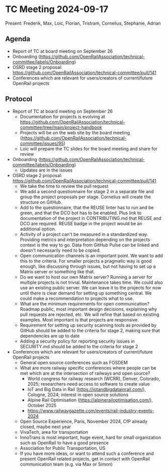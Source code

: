 # TC Meeting 2024-09-17

Present: Frederik, Max, Loic, Florian, Tristram, Cornelius, Stephanie, Adrian 

## Agenda

* Report of TC at board meeting on September 26
* Onboarding (https://github.com/OpenRailAssociation/technical-committee/labels/Onboarding)
* OSRD stage 2 proposal: https://github.com/OpenRailAssociation/technical-committee/pull/141
* Conferences which are relevant for users/creators of current/future OpenRail projects

## Protocol

* Report of TC at board meeting on September 26
  * Documentation for projects is evolving at https://github.com/OpenRailAssociation/technical-committee/tree/main/project-handbook
  * Projects will be on the web site by the board meeting (https://github.com/OpenRailAssociation/technical-committee/issues/95)
  * Loic will prepare the TC slides for the board meeting and share for review
* Onboarding (https://github.com/OpenRailAssociation/technical-committee/labels/Onboarding)
  * Updates are in the issues
* OSRD stage 2 proposal: https://github.com/OpenRailAssociation/technical-committee/pull/141
  * We take the time to review the pull request
  * We add a second questionnaire for stage 2 in a separate file and group the project proposals per stage. Cornelius will create the structure on GitHub.
  * Add to the questionnaire, that the REUSE linter has to run and be green, and that the DCO bot has to be enabled. Plus link to documentation of the project in CONTRIBUTING.md that REUSE and DCO are required. REUSE badge in the project would be an additional option.
  * Activity of a project can't be measured in a standardized way. Providing metrics and interpretation depending on the projects context is the way to go. Data from GitHub Pulse can be linked and doesn't necessarily need to be copied.
  * Open communication channels is an important point. We want to add this to the criteria. For smaller projects a pragmatic way is good enough, like discussing through issues, but not having to set up a Matrix server or something like that.
  * Do we want to host our own Matrix server? Running a server for multiple projects is not trivial. Maintenance takes time. We could also use an existing public server. We can leave it to the projects for now until there is clear demand for setting up something central. We could make a recommendation to projects what to use.
  * What are the minimum requirements for open communication? Roadmap public, most important design decisions, explaining why pull requests are rejected, etc. We will refine that based on existing examples. Most important is that projects are responsive.
  * Requirement for setting up security scanning tools as provided by GitHub should be added to the criteria for stage 2, making sure that dependencies are up to date
  * Adding a security policy for reporting security issues in SECURITY.md should be added to the criteria for stage 2
* Conferences which are relevant for users/creators of current/future OpenRail projects
  * General open source conferences such as FOSDEM
  * What are more railway specific conferences where people can be met which are at the intersection of railways and open source?
    * World congress for railway research (WCRR), Denver, Colorado, 2025; researchers need access to software to create value
    * IoT and Big Data in Rail (https://iotandbigdatainrail.com/), Cologne, 2024; interest in open source solutions
    * Alpine Rail Optimisation (https://alpinerailoptimisation.com/), October 2025
    * https://www.railwaygazette.com/events/rail-industry-events-2024
  * Open Source Experience, Paris, November 2024, CfP already closed, maybe next year
  * VivaTech, area for transportation
  * InnoTrans is most important, huge event, hard for small organization such as OpenRail to have a good presence
  * Association for Public Transportation, US
  * If you have more ideas, or want to attend such a conference and present OpenRail related projects, get in contact with OpenRail communication team (e.g. via Max or Simon)
